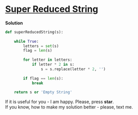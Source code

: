 # [Super Reduced String](https://www.hackerrank.com/challenges/reduced-string/problem)

**Solution**
```python
def superReducedString(s):
    
    while True:
        letters = set(s)
        flag = len(s)
        
        for letter in letters:
            if letter * 2 in s:
                s = s.replace(letter * 2, '')
        
        if flag == len(s):
            break
        
    return s or 'Empty String'
```

If it is useful for you - I am happy. Please, press **star**.
<br>
If you know, how to make my solution better - please, text me.
